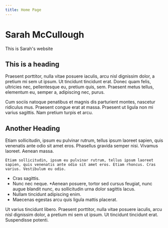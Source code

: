 ```yaml
---
title: Home Page
---
```


Sarah McCullough
================

This is Sarah's website

This is a heading
------------------


Praesent porttitor, nulla vitae posuere iaculis, arcu nisl dignissim dolor, a pretium mi sem ut ipsum. Ut tincidunt tincidunt erat. Donec quam felis, ultricies nec, pellentesque eu, pretium quis, sem. Praesent metus tellus, elementum eu, semper a, adipiscing nec, purus.

Cum sociis natoque penatibus et magnis dis parturient montes, nascetur ridiculus mus. Praesent congue erat at massa. Praesent ut ligula non mi varius sagittis. Nam pretium turpis et arcu.


Another Heading
---------------

Etiam sollicitudin, ipsum eu pulvinar rutrum, tellus ipsum laoreet sapien, quis venenatis ante odio sit amet eros. Phasellus gravida semper nisi. Vivamus laoreet. Aenean massa.

```
Etiam sollicitudin, ipsum eu pulvinar rutrum, tellus ipsum laoreet sapien, quis venenatis ante odio sit amet eros. Etiam rhoncus. Cras varius. Vestibulum eu odio.
```

* Cras sagittis.
* Nunc nec neque.
*Aenean posuere, tortor sed cursus feugiat, nunc augue blandit nunc, eu sollicitudin urna dolor sagittis lacus.
* Nullam tincidunt adipiscing enim.
* Maecenas egestas arcu quis ligula mattis placerat.

Ut varius tincidunt libero. Praesent porttitor, nulla vitae posuere iaculis, arcu nisl dignissim dolor, a pretium mi sem ut ipsum. Ut tincidunt tincidunt erat. Suspendisse potenti.
